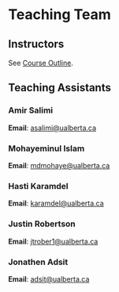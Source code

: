 # Teaching Team

## Instructors

See [Course Outline](../course-outline/).

## Teaching Assistants

### Amir Salimi

**Email**: <asalimi@ualberta.ca>  


### Mohayeminul Islam

**Email**: <mdmohaye@ualberta.ca>  


### Hasti Karamdel

**Email**: <karamdel@ualberta.ca>  


### Justin Robertson

**Email**: <jtrober1@ualberta.ca>  


### Jonathen Adsit

**Email**: <adsit@ualberta.ca>  



